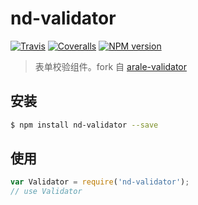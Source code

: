 # nd-validator

[![Travis](https://img.shields.io/travis/ndfront/nd-validator.svg?style=flat-square)](https://github.com/ndfront/nd-validator)
[![Coveralls](https://img.shields.io/coveralls/ndfront/nd-validator.svg?style=flat-square)](https://github.com/ndfront/nd-validator)
[![NPM version](https://img.shields.io/npm/v/nd-validator.svg?style=flat-square)](https://npmjs.org/package/nd-validator)

> 表单校验组件。fork 自 [arale-validator](https://github.com/aralejs/validator)

## 安装

```bash
$ npm install nd-validator --save
```

## 使用

```js
var Validator = require('nd-validator');
// use Validator
```
